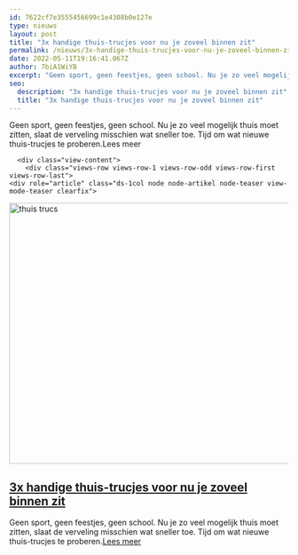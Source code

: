 ```yaml
---
id: 7622cf7e3555456699c1e4308b0e127e
type: nieuws
layout: post
title: "3x handige thuis-trucjes voor nu je zoveel binnen zit"
permalink: /nieuws/3x-handige-thuis-trucjes-voor-nu-je-zoveel-binnen-zit/
date: 2022-05-11T19:16:41.067Z
author: 7biA1WiYB
excerpt: "Geen sport, geen feestjes, geen school. Nu je zo veel mogelijk thuis moet zitten, slaat de verveling misschien wat sneller toe. Tijd om wat nieuwe thuis-trucjes te proberen.Lees meer  "
seo:
  description: "3x handige thuis-trucjes voor nu je zoveel binnen zit"
  title: "3x handige thuis-trucjes voor nu je zoveel binnen zit"
---
```

Geen sport, geen feestjes, geen school. Nu je zo veel mogelijk thuis moet zitten, slaat de verveling misschien wat sneller toe. Tijd om wat nieuwe thuis-trucjes te proberen.Lees meer  

  <div class="inside panels-flexible-region-inside panels-flexible-region-7days-articles-row_1___left-inside panels-flexible-region-inside-first">
<div class="panel-pane pane-views-panes pane-taxonomy-panes-panel-pane-1">
  
      
  
  <div class="pane-content">
    <div class="view view-taxonomy-panes view-id-taxonomy_panes view-display-id-panel_pane_1 view-dom-id-46564f9ae0d623255857633ced69d7cc">
        
  
  
      <div class="view-content">
        <div class="views-row views-row-1 views-row-odd views-row-first views-row-last">
    <div role="article" class="ds-1col node node-artikel node-teaser view-mode-teaser clearfix">

  
  
  <div class="field field-name-field-intro-afbeelding field-type-image field-label-hidden">
    <a href="/nieuws-lifestyle/3x-handige-thuis-trucjes-voor-nu-je-zoveel-binnen-zit"><img src="https://7dagen.netlify.app/sites/default/files/styles/overview_big/public/bruno-cervera-azsk_6IMT3I-unsplash.jpg?itok=pRBUEQRZ" width="690" height="470" alt="thuis trucs" title="Foto: Unsplash"></a>  </div>
<div class="field field-name-title field-type-ds field-label-hidden"><div class="field-items"><div class="field-item even"><h2><a href="/nieuws-lifestyle/3x-handige-thuis-trucjes-voor-nu-je-zoveel-binnen-zit">3x handige thuis-trucjes voor nu je zoveel binnen zit</a></h2></div></div></div>
  <div class="field field-name-field-intro field-type-text-long field-label-hidden">
    <p>Geen sport, geen feestjes, geen school. Nu je zo veel mogelijk thuis moet zitten, slaat de verveling misschien wat sneller toe. Tijd om wat nieuwe thuis-trucjes te proberen.<a class='read-more' href='/nieuws-lifestyle/3x-handige-thuis-trucjes-voor-nu-je-zoveel-binnen-zit'><span>Lees meer</span></a></p>  </div>
<div class="field field-name-node-link field-type-ds field-label-hidden"><div class="field-items"><div class="field-item even"></div></div></div></div>

  </div>
    </div>
  
  
  
  
  
  
</div>  </div>

  
  </div>
  </div>

